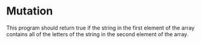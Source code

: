 # Mutation
This program should return true if the string in the first element of the array contains all of the letters of the string in the second element of the array.
